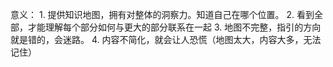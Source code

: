 意义：
	1. 提供知识地图，拥有对整体的洞察力。知道自己在哪个位置。
	2. 看到全部，才能理解每个部分如何与更大的部分联系在一起
	3. 地图不完整，指引的方向就是错的，会迷路。
	4. 内容不简化，就会让人恐慌（地图太大，内容大多，无法记住）